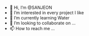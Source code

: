 - 👋 Hi, I’m @SANJEON
- 👀 I’m interested in every project I like
- 🌱 I’m currently learning Water
- 💞️ I’m looking to collaborate on ...
- 📫 How to reach me ...

<!---
SANJEON/SANJEON is a ✨ special ✨ repository because its `README.md` (this file) appears on your GitHub profile.
You can click the Preview link to take a look at your changes.
--->
